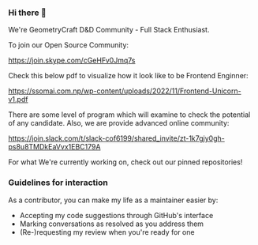 ### Hi there 👋

We're GeometryCraft D&D Community - Full Stack Enthusiast. 

To join our Open Source Community:

https://join.skype.com/cGeHFv0Jmq7s

Check this below pdf to visualize how it look like to be Frontend Enginner:

https://ssomai.com.np/wp-content/uploads/2022/11/Frontend-Unicorn-v1.pdf

There are some level of program which will examine to check the potential of any candidate. Also, we are provide advanced online community:

https://join.slack.com/t/slack-cof6199/shared_invite/zt-1k7gjy0gh-ps8u8TMDkEaVvx1EBC179A





For what We're currently working on, check out our pinned repositories!

### Guidelines for interaction

As a contributor, you can make my life as a maintainer easier by:
 - Accepting my code suggestions through GitHub's interface
 - Marking conversations as resolved as you address them
 - (Re-)requesting my review when you're ready for one




<!--
**lafamumin/lafa0x** is a ✨ _special_ ✨ repository because its `README.md` (this file) appears on your GitHub profile.

Here are some ideas to get you started:

- 🔭 I’m currently working on ...
- 🌱 I’m currently learning ...
- 👯 I’m looking to collaborate on ...
- 🤔 I’m looking for help with ...
- 💬 Ask me about ...
- 📫 How to reach me: ...
- 😄 Pronouns: ...
- ⚡ Fun fact: ...
-->
